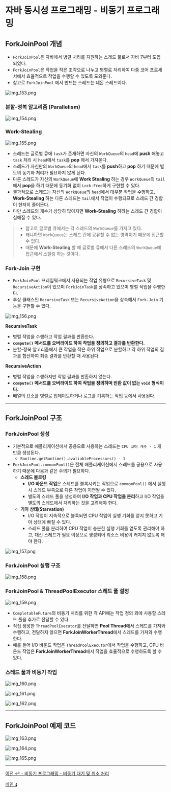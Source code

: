 # 자바 동시성 프로그래밍 - 비동기 프로그래밍

## ForkJoinPool 개념

- `ForkJoinPool`은 자바에서 병렬 처리를 지원하는 스레드 풀로서 자바 7부터 도입 되었다.
- `ForkJoinPool`은 작업을 작은 조각으로 나누고 병렬로 처리하여 다중 코어 프로세서에서 효율적으로 작업을 수행할 수 있도록 도와준다.
- 참고로 `ForkJoinPool` 에서 만드는 스레드는 데몬 스레드이다.

![img_153.png](image/img_153.png)

### 분할-정복 알고리즘 (Parallelism)

![img_154.png](image/img_154.png)

### Work-Stealing

![img_155.png](image/img_155.png)

- 스레드는 글로벌 큐에 `task`가 존재하면 자신의 `WorkQueue`의 `head`에 **push** 해놓고 `task` 처리 시 `head`에서 `task`를 **pop** 해서 가져온다.
- 스레드가 자신만의 `WorkQueue`의 `head`에서 `task`를 **push**하고 **pop** 하기 때문에 별도의 동기화 처리가 필요하지 않게 된다.
- 다른 스레드가 자신의 `WorkQueue`에 **Work Stealing** 하는 경우 `WorkQueue`의 `tail`에서 **pop**을 하기 때문에 동기화 없이 `Lock-Free`하게 구현할 수 있다.
- 결과적으로 스레드는 자신의 `WorkQueue`의 `head`에서 대부분 작업을 수행하고, **Work-Stealing** 하는 다른 스레드는 `tail`에서 작업이 수행되므로 스레드 간 경합이 현저히 줄어든다.
- 다만 스레드의 개수가 상당히 많아지면 **Work-Stealing** 하려는 스레드 간 경합이 심해질 수 있다.

> - 참고로 글로벌 큐에서는 각 스레드의 `WorkQueue`를 가지고 있다.
> - 왜냐하면 `WorkQueue`는 스레드 간에 공유할 수 없는 영역이기 때문에 접근할 수 없다.
> - 때문에 **Work-Stealing** 할 때 글로벌 큐에서 다른 스레드의 `WorkQueue`에 접근해서 스틸링 하는 것이다.

### Fork-Join 구현

- `ForkJoinPool` 프레임워크에서 사용되는 작업 유형으로 `RecursiveTask` 및 `RecursiveAction`이 있으며 `ForkJoinTask`를 상속하고 있으며 병렬 작업을 수행한다.
- 추상 클래스인 `RecursiveTask` 또는 `RecursiveAction`을 상속해서 `Fork-Join` 기능을 구현할 수 있다.

![img_156.png](image/img_156.png)

**RecursiveTask**

- 병렬 작업을 수행하고 작업 결과를 반환한다.
- **`compute()` 메서드를 오버라이드 하여 작업을 정의하고 결과를 반환한다.**
- 분할-정복 알고리즘에서 큰 작업을 작은 하위 작업으로 분할하고 각 하위 작업의 결과를 합산하여 최종 결과를 반환할 때 사용된다.

**RecursiveAction**

- 병렬 작업을 수행하지만 작업 결과를 반환하지 않는다.
- **`compute()` 메서드를 오버라이드 하여 작업을 정의하며 반환 값이 없는 `void` 형식이다.**
- 배열의 요소를 병렬로 업데이트하거나 로그를 기록하는 작업 등에서 사용된다.

---

## ForkJoinPool 구조

### ForkJoinPool 생성

- 기본적으로 애플리케이션에서 공용으로 사용하는 스레드는 `CPU 코어 개수 - 1` 개 만큼 생성된다.
  - `Runtime.getRuntime().avaliableProcessors() - 1`
- `ForkJoinPool.commonPool()`은 전체 애플리케이션에서 스레드를 공용으로 사용하기 때문에 다음과 같은 주의가 필요하다.
  - **스레드 블로킹**
    - **I/O 바운드 작업**은 스레드를 블록시키는 작업으로 `commonPool()` 에서 실행 시 스레드 부족으로 다른 작업이 지연될 수 있다.
    - 별도의 스레드 풀을 생성하여 **I/O 작업과 CPU 작업을 분리**하고 I/O 작업을 별도의 스레드에서 처리하는 것을 고려해야 한다.
  - **기아 상태(Starvation)**
    - I/O 작업이 지속적으로 블록되면 CPU 작업이 실행 기회를 얻지 못하고 기아 상태에 빠질 수 있다.
    - 스레드 풀을 분리하여 CPU 작업이 충분한 실행 기회를 얻도록 관리해야 하고, 대신 스레드가 필요 이상으로 생성되어 리소스 비용이 커지지 않도록 해야 한다.

![img_157.png](image/img_157.png)

### ForkJoinPool 실행 구조

![img_158.png](image/img_158.png)

### ForkJoinPool & ThreadPoolExecutor 스레드 풀 설정

![img_159.png](image/img_159.png)

- `CompletableFuture`의 비동기 처리를 위한 각 API에는 작업 정의 외에 사용할 스레드 풀을 추가로 전달할 수 있다.
- 직접 생성한 `ThreadPoolExecutor`를 전달하면 **Pool Thread**에서 스레드를 가져와 수행하고, 전달하지 않으면 **ForkJoinWorkerThread**에서 스레드를 가져와 수행한다.
- 예를 들어 I/O 바운드 작업은 `ThreadPoolExecutor`에서 작업을 수행하고, CPU 바운드 작업은 **ForkJoinWorkerThread**에서 작업을 효율적으로 수행하도록 할 수 있다.

### 스레드 풀과 비동기 작업

![img_160.png](image/img_160.png)

![img_161.png](image/img_161.png)

![img_162.png](image/img_162.png)

---

## ForkJoinPool 예제 코드

![img_163.png](image/img_163.png)

![img_164.png](image/img_164.png)

![img_165.png](image/img_165.png)

---

[이전 ↩️ - 비동기 프로그래밍 - 비동기 대기 및 취소 처리]()

[메인 ⏫](https://github.com/genesis12345678/TIL/blob/main/Java/reactive/Main.md)